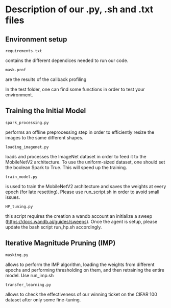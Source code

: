 # Description of our .py, .sh and .txt files

## Environment setup 
```
requirements.txt
```
contains the different dependices needed to run our code.

```
mask.prof
```
are the results of the callback profiling

In the test folder, one can find some functions in order to test your environment.

## Training the Initial Model

```
spark_processing.py
```
performs an offline preprocessing step in order to efficiently resize the images to the same different shapes.

```
loading_imagenet.py
```
loads and processes the ImageNet dataset in order to feed it to the MobileNetV2 architecture. To use the uniform-sized dataset, one should set the boolean Spark to True. This will speed up the training.

```
train_model.py
```
is used to train the MobileNetV2 architecture and saves the weights at every epoch (for late resetting). Please use run_script.sh in order to avoid small issues. 

```
HP_tuning.py
```
this script requires the creation a wandb account an initialize a sweep (https://docs.wandb.ai/guides/sweeps). Once the agent is setup, please update the bash script run_hp.sh accordingly.

## Iterative Magnitude Pruning (IMP)
```
masking.py
```
allows to perform the IMP algorithm, loading the weights from different epochs and performing thresholding on them, and then retraining the entire model. Use run_imp.sh

```
transfer_learning.py
```
allows to check the effectiveness of our winning ticket on the CIFAR 100 dataset after only some fine-tuning. 



